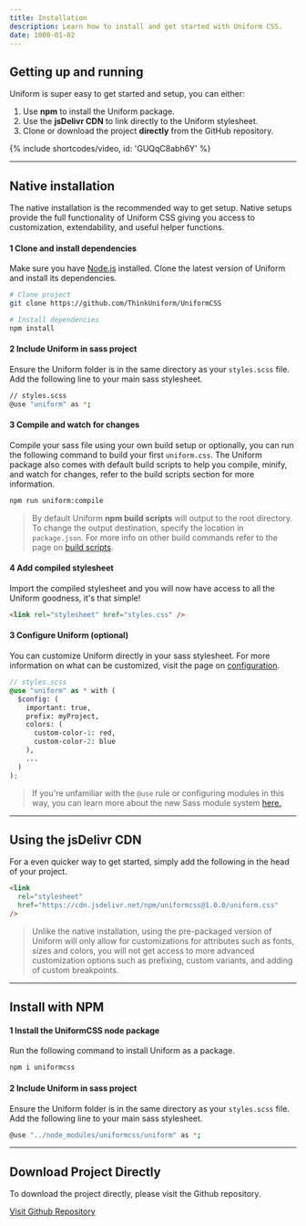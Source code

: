 ```yaml
---
title: Installation
description: Learn how to install and get started with Uniform CSS.
date: 1000-01-02
---
```


## Getting up and running

Uniform is super easy to get started and setup, you can either:

1. Use **npm** to install the Uniform package.
2. Use the **jsDelivr CDN** to link directly to the Uniform stylesheet.
3. Clone or download the project **directly** from the GitHub repository.

{% include shortcodes/video, id: 'GUQqC8abh6Y' %}

---

## Native installation

The native installation is the recommended way to get setup. Native setups provide the full functionality of Uniform CSS giving you access to customization, extendability, and useful helper functions.

<div class="mb-10"></div>

<h4><span class="w-24 h-24 mr-8 inline-flex align-items-center justify-content-center font-sm font-600 leading-0 bg-silver-200 leading-0 text-black radius-round">1</span> Clone and install dependencies</h4>

Make sure you have <a class="hover.underline" href="https://nodejs.org/en/"  target="_black">Node.js</a> installed. Clone the latest version of Uniform and install its dependencies.

```bash
# Clone project
git clone https://github.com/ThinkUniform/UniformCSS

# Install dependencies
npm install
```

<div class="mb-10"></div>

<h4><span class="w-24 h-24 mr-8 inline-flex align-items-center justify-content-center font-sm font-600 leading-0 bg-silver-200 leading-0 text-black radius-round">2</span> Include Uniform in sass project</h4>

Ensure the Uniform folder is in the same directory as your `styles.scss` file. Add the following line to your main sass stylesheet.

```bash
// styles.scss
@use "uniform" as *;
```

<div class="mb-10"></div>

<h4><span class="w-24 h-24 mr-8 inline-flex align-items-center justify-content-center font-sm font-600 leading-0 bg-silver-200 leading-0 text-black radius-round">3</span> Compile and watch for changes</h4>

Compile your sass file using your own build setup or optionally, you can run the following command to build your first `uniform.css`. The Uniform package also comes with default build scripts to help you compile, minify, and watch for changes, refer to the build scripts section for more information.

```bash
npm run uniform:compile
```

> By default Uniform **npm build scripts** will output to the root directory. To change the output destination, specify the location in `package.json`. For more info on other build commands refer to the page on <a class="hover.underline" href="/get-started/build-scripts/">build scripts</a>.

<div class="mb-10"></div>

<h4><span class="w-24 h-24 mr-8 inline-flex align-items-center justify-content-center font-sm font-600 leading-0 bg-silver-200 leading-0 text-black radius-round">4</span> Add compiled stylesheet</h4>

Import the compiled stylesheet and you will now have access to all the Uniform goodness, it's that simple!

```html
<link rel="stylesheet" href="styles.css" />
```

<div class="mb-10"></div>

<h4><span class="w-24 h-24 mr-8 inline-flex align-items-center justify-content-center font-sm font-600 leading-0 bg-silver-200 leading-0 text-black radius-round">3</span> Configure Uniform (optional)</h4>

You can customize Uniform directly in your sass stylesheet. For more information on what can be customized, visit the page on <a class="hover.underline" href="/get-started/configuration/">configuration</a>.

```scss
// styles.scss
@use "uniform" as * with (
  $config: (
    important: true,
    prefix: myProject,
    colors: (
      custom-color-1: red,
      custom-color-2: blue
    ),
    ...
  )
);
```

> If you're unfamiliar with the `@use` rule or configuring modules in this way, you can learn more about the new Sass module system <a class="hover.underline" href="https://sass-lang.com/blog/the-module-system-is-launched" target="_black">here.</a>

---

## Using the jsDelivr CDN

For a even quicker way to get started, simply add the following in the head of your project.

```html
<link
  rel="stylesheet"
  href="https://cdn.jsdelivr.net/npm/uniformcss@1.0.0/uniform.css"
/>
```

> Unlike the native installation, using the pre-packaged version of Uniform will only allow for customizations for attributes such as fonts, sizes and colors, you will not get access to more advanced customization options such as prefixing, custom variants, and adding of custom breakpoints.

---

## Install with NPM

<h4><span class="w-24 h-24 mr-8 inline-flex align-items-center justify-content-center font-sm font-600 leading-0 bg-silver-200 leading-0 text-black radius-round">1</span> Install the UniformCSS node package</h4>

Run the following command to install Uniform as a package.

```bash
npm i uniformcss
```

<div class="mb-10"></div>

<h4><span class="w-24 h-24 mr-8 inline-flex align-items-center justify-content-center font-sm font-600 leading-0 bg-silver-200 leading-0 text-black radius-round">2</span> Include Uniform in sass project</h4>

Ensure the Uniform folder is in the same directory as your `styles.scss` file. Add the following line to your main sass stylesheet.

```bash
@use "../node_modules/uniformcss/uniform" as *;
```

<div class="mb-10"></div>

---

## Download Project Directly

To download the project directly, please visit the Github repository.

<a class="font-semibold hover.underline" href="https://github.com/ThinkUniform/UniformCSS" target="_blank">Visit Github Repository</a>
